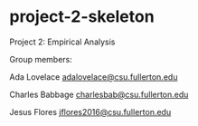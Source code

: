 # project-2-skeleton
Project 2: Empirical Analysis

Group members:

Ada Lovelace adalovelace@csu.fullerton.edu

Charles Babbage charlesbab@csu.fullerton.edu

Jesus Flores jflores2016@csu.fullerton.edu

